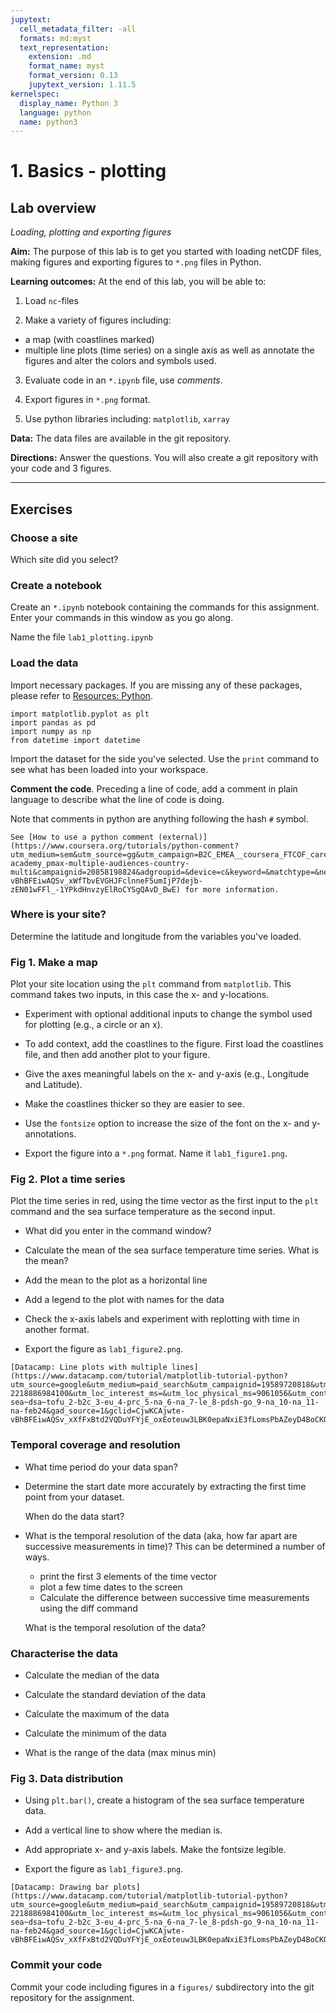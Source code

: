 ```yaml
---
jupytext:
  cell_metadata_filter: -all
  formats: md:myst
  text_representation:
    extension: .md
    format_name: myst
    format_version: 0.13
    jupytext_version: 1.11.5
kernelspec:
  display_name: Python 3
  language: python
  name: python3
---
```


# 1. Basics - plotting


## Lab overview

*Loading, plotting and exporting figures*

**Aim:** The purpose of this lab is to get you started with loading netCDF files, making figures and exporting figures to `*.png` files in Python.

**Learning outcomes:** At the end of this lab, you will be able to:

1. Load `nc`-files

2. Make a variety of figures including:
- a map (with coastlines marked)
- multiple line plots (time series) on a single axis
as well as annotate the figures and alter the colors and symbols used.

3. Evaluate code in an `*.ipynb` file, use *comments*.

4. Export figures in `*.png` format.

5. Use python libraries including: `matplotlib`, `xarray`

**Data:** The data files are available in the git repository.  

**Directions:** Answer the questions. You will also create a git repository with your code and 3 figures.

----
## Exercises

### Choose a site

Which site did you select?

### Create a notebook

Create an `*.ipynb` notebook containing the commands for this assignment.  Enter your commands in this window as you go along.

Name the file `lab1_plotting.ipynb`

### Load the data

Import necessary packages.  If you are missing any of these packages, please refer to [Resources: Python](../resource/python).

```{code-cell}
import matplotlib.pyplot as plt
import pandas as pd
import numpy as np
from datetime import datetime
```

Import the dataset for the side you've selected.  Use the `print` command to see what has been loaded into your workspace.

**Comment the code**.  Preceding a line of code, add a comment in plain language to describe what the line of code is doing.

Note that comments in python are anything following the hash `#` symbol.

```{seealso}
See [How to use a python comment (external)](https://www.coursera.org/tutorials/python-comment?utm_medium=sem&utm_source=gg&utm_campaign=B2C_EMEA__coursera_FTCOF_career-academy_pmax-multiple-audiences-country-multi&campaignid=20858198824&adgroupid=&device=c&keyword=&matchtype=&network=x&devicemodel=&adposition=&creativeid=&hide_mobile_promo&gad_source=1&gclid=CjwKCAjwte-vBhBFEiwAQSv_xWfTbvEVGHJFclnneF5umIjP7dejb-zEN01wFFl_-1YPkdHnvzyElRoCYSgQAvD_BwE) for more information.
```

### Where is your site?  

Determine the latitude and longitude from the variables you've loaded.

### Fig 1. Make a map

Plot your site location using the `plt` command from `matplotlib`.  This command takes two inputs, in this case the x- and y-locations.  

- Experiment with optional additional inputs to change the symbol used for plotting (e.g., a circle or an x).

- To add context, add the coastlines to the figure.  First load the coastlines file, and then add another plot to your figure.

- Give the axes meaningful labels on the x- and y-axis (e.g., Longitude and Latitude).

- Make the coastlines thicker so they are easier to see.

- Use the `fontsize` option to increase the size of the font on the x- and y-annotations.

- Export the figure into a `*.png` format.  Name it `lab1_figure1.png`.

### Fig 2. Plot a time series

Plot the time series in red, using the time vector as the first input to the `plt` command and the sea surface temperature as the second input.

- What did you enter in the command window?

- Calculate the mean of the sea surface temperature time series.  What is the mean?

- Add the mean to the plot as a horizontal line

- Add a legend to the plot with names for the data

- Check the x-axis labels and experiment with replotting with time in another format.

- Export the figure as `lab1_figure2.png`.

```{seealso}
[Datacamp: Line plots with multiple lines](https://www.datacamp.com/tutorial/matplotlib-tutorial-python?utm_source=google&utm_medium=paid_search&utm_campaignid=19589720818&utm_adgroupid=157156373751&utm_device=c&utm_keyword=&utm_matchtype=&utm_network=g&utm_adpostion=&utm_creative=691747307008&utm_targetid=dsa-2218886984100&utm_loc_interest_ms=&utm_loc_physical_ms=9061056&utm_content=&utm_campaign=230119_1-sea~dsa~tofu_2-b2c_3-eu_4-prc_5-na_6-na_7-le_8-pdsh-go_9-na_10-na_11-na-feb24&gad_source=1&gclid=CjwKCAjwte-vBhBFEiwAQSv_xXfFxBtd2VQDuYFYjE_oxEoteuw3LBK0epaNxiE3fLomsPbAZeyD4BoCKQwQAvD_BwE)
```

### Temporal coverage and resolution

- What time period do your data span?

- Determine the start date more accurately by extracting the first time point from your dataset.

    When do the data start?

- What is the temporal resolution of the data (aka, how far apart are successive measurements in time)?  This can be determined a number of ways.

    - print the first 3 elements of the time vector 
    - plot a few time dates to the screen
    - Calculate the difference between successive time measurements using the diff command

    What is the temporal resolution of the data?

### Characterise the data

- Calculate the median of the data

- Calculate the standard deviation of the data

- Calculate the maximum of the data

- Calculate the minimum of the data

- What is the range of the data (max minus min)

### Fig 3. Data distribution

- Using `plt.bar()`, create a histogram of the sea surface temperature data.

- Add a vertical line to show where the median is.

- Add appropriate x- and y-axis labels.  Make the fontsize legible.

- Export the figure as `lab1_figure3.png`.

```{seealso}
[Datacamp: Drawing bar plots](https://www.datacamp.com/tutorial/matplotlib-tutorial-python?utm_source=google&utm_medium=paid_search&utm_campaignid=19589720818&utm_adgroupid=157156373751&utm_device=c&utm_keyword=&utm_matchtype=&utm_network=g&utm_adpostion=&utm_creative=691747307008&utm_targetid=dsa-2218886984100&utm_loc_interest_ms=&utm_loc_physical_ms=9061056&utm_content=&utm_campaign=230119_1-sea~dsa~tofu_2-b2c_3-eu_4-prc_5-na_6-na_7-le_8-pdsh-go_9-na_10-na_11-na-feb24&gad_source=1&gclid=CjwKCAjwte-vBhBFEiwAQSv_xXfFxBtd2VQDuYFYjE_oxEoteuw3LBK0epaNxiE3fLomsPbAZeyD4BoCKQwQAvD_BwE)
```

### Commit your code

Commit your code including figures in a `figures/` subdirectory into the git repository for the assignment.